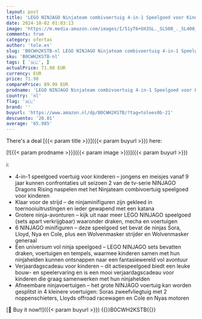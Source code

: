```yaml
---
layout: post
title: 'LEGO NINJAGO Ninjateam combivoertuig 4-in-1 Speelgoed voor Kinderen met Zweefvliegtuig  racewagen  2 motoren en 6 minifiguren  Rolenspel Cadeau voor Jongens en Meisjes 71820'
date: 2024-10-02 01:03:13
image: 'https://m.media-amazon.com/images/I/51yT6+UX3SL._SL500_._SL400_.jpg'
comments: true
category: ofertas
author: 'tole.es'
slug: 'B0CWH2KSTB-nl LEGO NINJAGO Ninjateam combivoertuig 4-in-1 Speelgoed voor...'
sku: 'B0CWH2KSTB-nl'
tags: [ '🇳🇱', ]
actualPrice: 71.98 EUR
currency: EUR
price: 71.98
comparePrice: 89.99 EUR
prodname: 'LEGO NINJAGO Ninjateam combivoertuig 4-in-1 Speelgoed voor Kinderen met Zweefvliegtuig  racewagen  2 motoren en 6 minifiguren  Rolenspel Cadeau voor Jongens en Meisjes 71820'
country: 'nl'
flag: '🇳🇱'
brand: ''
buyurl: 'https://www.amazon.nl/dp/B0CWH2KSTB/?tag=tolees0b-21'
descuento: '20.01'
average: '65.985'
---
```


There's a deal [{{< param title >}}]({{< param buyurl >}})  here:

[![{{< param prodname >}}]({{< param image >}})]({{< param buyurl >}})

ℹ️:

- 4-in-1 speelgoed voertuig voor kinderen – jongens en meisjes vanaf 9 jaar kunnen confrontaties uit seizoen 2 van de tv-serie NINJAGO Dragons Rising naspelen met het Ninjateam combivoertuig speelgoed voor kinderen
- Klaar voor de strijd – de ninjaminifiguren zijn gekleed in toernooiuitrustingen en ieder gewapend met een katana
- Grotere ninja-avonturen – kijk uit naar meer LEGO NINJAGO speelgoed (sets apart verkrijgbaar) waaronder draken, mecha en voertuigen
- 6 NINJAGO minifiguren – deze speelgoed set bevat de ninjas Sora, Lloyd, Nya en Cole, plus een Wolvenmasker strijder en Wolvenmasker generaal
- Een universum vol ninja speelgoed – LEGO NINJAGO sets bevatten draken, voertuigen en tempels, waarmee kinderen samen met hun ninjahelden kunnen ontsnappen naar een fantasiewereld vol avontuur
- Verjaardagscadeau voor kinderen – dit actiespeelgoed biedt een leuke bouw- en speelervaring en is een mooi verjaardagscadeau voor kinderen die graag samenwerken met hun ninjahelden
- Afneembare ninjavoertuigen – het grote NINJAGO voertuig kan worden gesplitst in 4 kleinere voertuigen: Soras zweefvliegtuig met 2 noppenschieters, Lloyds offroad racewagen en Cole en Nyas motoren

[🛒 Buy it now!!]({{< param buyurl >}})
{{<world>}}B0CWH2KSTB{{</world>}}
